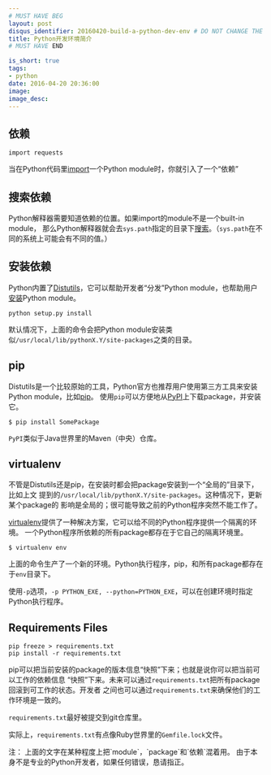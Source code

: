 ```yaml
---
# MUST HAVE BEG
layout: post
disqus_identifier: 20160420-build-a-python-dev-env # DO NOT CHANGE THE VALUE ONCE SET
title: Python开发环境简介 
# MUST HAVE END

is_short: true
tags: 
- python
date: 2016-04-20 20:36:00
image: 
image_desc: 
---
```


## 依赖

	import requests

当在Python代码里[import][1]一个Python module时，你就引入了一个“依赖”

## 搜索依赖
Python解释器需要知道依赖的位置。如果import的module不是一个built-in module，
那么Python解释器就会去`sys.path`指定的目录下[搜索][2]。（`sys.path`在不同的系统上可能会有不同的值。）

## 安装依赖
Python内置了[Distutils][5]，它可以帮助开发者“分发”Python module，也帮助用户[安装][3]Python module。

    python setup.py install
	
默认情况下，上面的命令会把Python module安装类似`/usr/local/lib/pythonX.Y/site-packages`之类的目录。

## pip
Distutils是一个比较原始的工具，Python官方也推荐用户使用第三方工具来安装Python module，比如[pip][8]。
使用`pip`可以方便地从[PyPI][6]上下载package，并安装它。

	$ pip install SomePackage
	
`PyPI`类似于Java世界里的Maven（中央）仓库。

## virtualenv
不管是Distutils还是pip，在安装时都会把package安装到一个“全局的”目录下，比如上文
提到的`/usr/local/lib/pythonX.Y/site-packages`。这种情况下，更新某个package的
影响是全局的；很可能导致之前的Python程序突然不能工作了。

[virtualenv][9]提供了一种解决方案，它可以给不同的Python程序提供一个隔离的环境。
一个Python程序所依赖的所有package都存在于它自己的隔离环境里。

	$ virtualenv env
	
上面的命令生产了一个新的环境。Python执行程序，pip，和所有package都存在于`env`目录下。

使用`-p`选项，`-p PYTHON_EXE, --python=PYTHON_EXE`，可以在创建环境时指定Python执行程序。

## Requirements Files

	pip freeze > requirements.txt
	pip install -r requirements.txt
	
pip可以把当前安装的package的版本信息“快照”下来；也就是说你可以把当前可以工作的依赖信息
“快照”下来。未来可以通过`requirements.txt`把所有package回滚到可工作的状态。开发者
之间也可以通过`requirements.txt`来确保他们的工作环境是一致的。

`requirements.txt`最好被提交到git仓库里。

实际上，`requirements.txt`有点像Ruby世界里的`Gemfile.lock`文件。


<p>
注： 上面的文字在某种程度上把`module`，`package`和`依赖`混着用。
由于本身不是专业的Python开发者，如果任何错误，恳请指正。
</p>

[1]: https://docs.python.org/2/tutorial/modules.html "module"
[2]: https://docs.python.org/2/tutorial/modules.html#the-module-search-path "module search"
[3]: https://docs.python.org/2.7//install/index.html#how-installation-works "distutils install"
[5]: https://docs.python.org/2.7/distutils/index.html "distutils"
[6]: http://pypi.python.org/pypi "pypi"
[8]: https://pip.pypa.io/en/stable/ "pip"
[9]: https://virtualenv.pypa.io/en/latest/index.html "virtualenv"
[10]: https://pip.pypa.io/en/stable/user_guide/#requirements-files "Requirements files"




